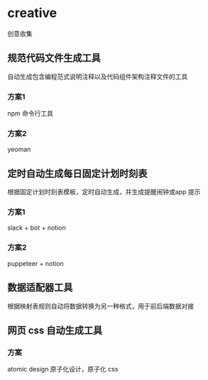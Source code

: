 # creative
创意收集

## 规范代码文件生成工具
自动生成包含编程范式说明注释以及代码组件架构注释文件的工具
### 方案1
npm 命令行工具
### 方案2
yeoman

## 定时自动生成每日固定计划时刻表
根据固定计划时刻表模板，定时自动生成，并生成提醒闹钟或app 提示
### 方案1
slack + bot + notion

### 方案2
puppeteer + notion

## 数据适配器工具
根据映射表规则自动将数据转换为另一种格式，用于前后端数据对接

## 网页 css 自动生成工具

### 方案
atomic design
原子化设计，原子化 css